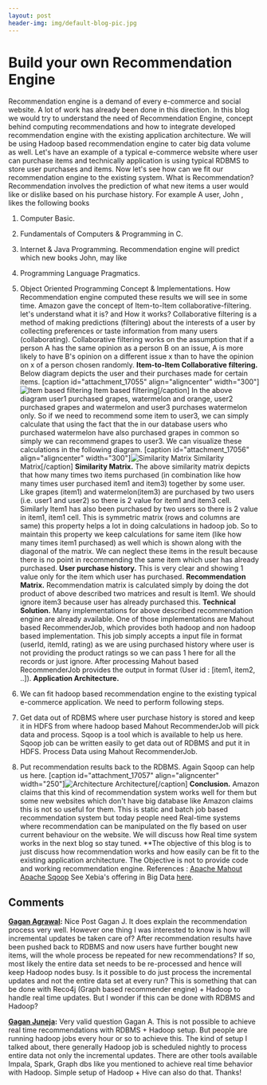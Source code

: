 ```yaml
---
layout: post
header-img: img/default-blog-pic.jpg
---
```


# Build your own Recommendation Engine

Recommendation engine is a demand of every e-commerce and social website. A lot of work has already been done in this direction. In this blog we would try to understand the need of Recommendation Engine, concept behind computing recommendations and how to integrate developed recommendation engine with the existing application architecture. We will be using Hadoop based recommendation engine to cater big data volume as well.  Let's have an example of a typical e-commerce website where user can purchase items and technically application is using typical RDBMS to store user purchases and items. Now let's see how can we fit our recommendation engine to the existing system. What is Recommendation? Recommendation involves the prediction of what new items a user would like or dislike based on his purchase history. For example A user, John , likes the following books 

  1. Computer Basic.
  2. Fundamentals of Computers & Programming in C.
  3. Internet & Java Programming.
Recommendation engine will predict which new books John, may like 
  1. Programming Language Pragmatics.
  2. Object Oriented Programming Concept & Implementations.
How Recommendation engine computed these results we will see in some time. Amazon gave the concept of Item-to-Item collaborative-filtering. let's understand what it is? and How it works? Collaborative filtering is a method of making predictions (filtering) about the interests of a user by collecting preferences or taste information from many users (collaborating). Collaborative filtering works on the assumption that if a person A has the same opinion as a person B on an issue, A is more likely to have B's opinion on a different issue x than to have the opinion on x of a person chosen randomly. **Item-to-Item Collaborative filtering.** Below diagram depicts the user and their purchases made for certain items. [caption id="attachment_17055" align="aligncenter" width="300"]![Item based filtering](/wp-content/uploads/2013/08/pic_blog1-300x276.jpg) Item based filtering[/caption] In the above diagram user1 purchased grapes, watermelon and orange, user2 purchased grapes and watermelon and user3 purchases watermelon only. So if we need to recommend some item to user3, we can simply calculate that using the fact that the in our database users who purchased watermelon have also purchased grapes in common so simply we can recommend grapes to user3. We can visualize these calculations in the following diagram. [caption id="attachment_17056" align="aligncenter" width="300"]![Similarity Matrix](http://xebee.xebia.in/wp-content/uploads/2013/08/pic_blog2-300x160.jpg) Similarity Matrix[/caption] **Similarity Matrix.** The above similarity matrix depicts that how many times two items purchased (in combination like how many times user purchased item1 and item3) together by some user. Like grapes (item1) and watermelon(item3) are purchased by two users (i.e. user1 and user2) so there is 2 value for item1 and item3 cell. Similarly Item1 has also been purchased by two users so there is 2 value in item1, item1 cell. This is symmetric matrix (rows and columns are same) this property helps a lot in doing calculations in hadoop job. So to maintain this property we keep calculations for same item (like how many times item1 purchased) as well which is shown along with the diagonal of the matrix. We can neglect these items in the result because there is no point in recommending the same item which user has already purchased. **User purchase history.** This is very clear and showing 1 value only for the item which user has purchased. **Recommendation Matrix.** Recommendation matrix is calculated simply by doing the dot product of above described two matrices and result is Item1. We should ignore item3 because user has already purchased this. **Technical Solution.** Many implementations for above described recommendation engine are already available. One of those implementations are Mahout based RecommenderJob, which provides both hadoop and non hadoop based implementation. This job simply accepts a input file in format (userId, itemId, rating) as we are using purchased history where user is not providing the product ratings so we can pass 1 here for all the records or just ignore. After processing Mahout based RecommenderJob provides the output in format (User id : [item1, item2, ..]). **Application Architecture.**

  1. We can fit hadoop based recommendation engine to the existing typical e-commerce application. We need to perform following steps.
  2. Get data out of RDBMS where user purchase history is stored and keep it in HDFS from where hadoop based Mahout RecommenderJob will pick data and process. Sqoop is a tool which is available to help us here. Sqoop job can be written easily to get data out of RDBMS and put it in HDFS. Process Data using Mahout RecommenderJob.
  3. Put recommendation results back to the RDBMS. Again Sqoop can help us here.
[caption id="attachment_17057" align="aligncenter" width="250"]![Architecture](/wp-content/uploads/2013/08/pic_blog3-250x300.jpg) Architecture[/caption] **Conclusion.** Amazon claims that this kind of recommendation system works well for them but some new websites which don't have big database like Amazon claims this is not so useful for them. This is static and batch job based recommendation system but today people need Real-time systems where recommendation can be manipulated on the fly based on user current behaviour on the website. We will discuss how Real time system works in the next blog so stay tuned. **The objective of this blog is to just discuss how recommendation works and how easily can be fit to the existing application architecture. The Objective is not to provide code and working recommendation engine. References : [Apache Mahout](http://mahout.apache.org/) [Apache Sqoop](http://sqoop.apache.org/) See Xebia's offering in Big Data [here](http://www.xebia.in/big-data-solutions.html).

## Comments

**[Gagan Agrawal](#9438 "2013-09-03 10:00:28"):** Nice Post Gagan J. It does explain the recommendation process very well. However one thing I was interested to know is how will incremental updates be taken care of? After recommendation results have been pushed back to RDBMS and now users have further bought new items, will the whole process be repeated for new recommendations? If so, most likely the entire data set needs to be re-processed and hence will keep Hadoop nodes busy. Is it possible to do just process the incremental updates and not the entire data set at every run? This is something that can be done with Reco4j (Graph based recommender engine) + Hadoop to handle real time updates. But I wonder if this can be done with RDBMS and Hadoop?

**[Gagan Juneja](#9439 "2013-09-03 10:17:10"):** Very valid question Gagan A. This is not possible to achieve real time recommendations with RDBMS + Hadoop setup. But people are running hadoop jobs every hour or so to achieve this. The kind of setup I talked about, there generally Hadoop job is scheduled nightly to process entire data not only the incremental updates. There are other tools available Impala, Spark, Graph dbs like you mentioned to achieve real time behavior with Hadoop. Simple setup of Hadoop + Hive can also do that. Thanks!

